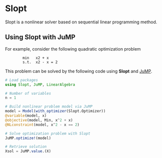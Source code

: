 # Slopt

Slopt is a nonlinear solver based on sequential linear programming method. 

## Using Slopt with JuMP

For example, consider the following quadratic optimization problem
```
        min   x2 + x 
        s.t.  x2 - x = 2
```
This problem can be solved by the following code using **Slopt** and [JuMP](https://github.com/JuliaOpt/JuMP.jl).
```julia
# Load packages
using Slopt, JuMP, LinearAlgebra

# Number of variables
n = 1

# Build nonlinear problem model via JuMP
model = Model(with_optimizer(Slopt.Optimizer))
@variable(model, x)
@objective(model, Min, x^2 + x)
@NLconstraint(model, x^2 - x == 2)

# Solve optimization problem with Slopt
JuMP.optimize!(model)

# Retrieve solution
Xsol = JuMP.value.(X)
```

